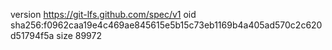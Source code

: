 version https://git-lfs.github.com/spec/v1
oid sha256:f0962caa19e4c469ae845615e5b15c73eb1169b4a405ad570c2c620d51794f5a
size 89972
